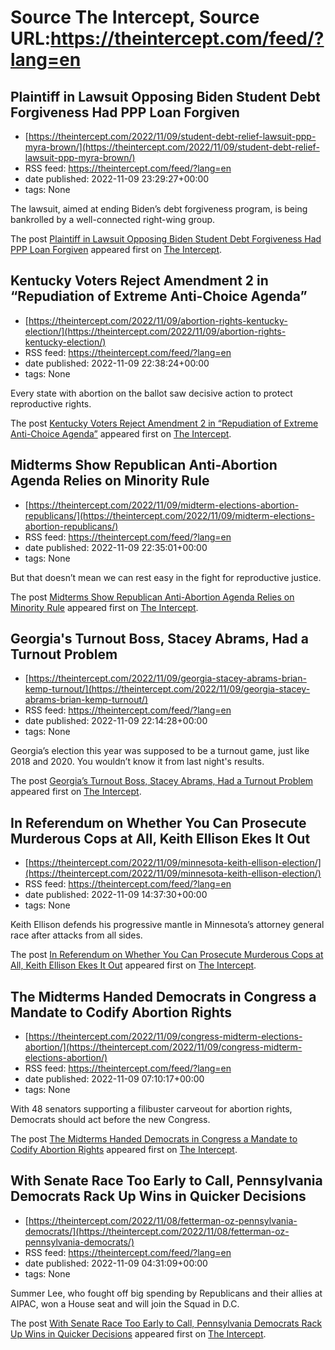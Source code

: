 # Source The Intercept, Source URL:https://theintercept.com/feed/?lang=en

## Plaintiff in Lawsuit Opposing Biden Student Debt Forgiveness Had PPP Loan Forgiven
 - [https://theintercept.com/2022/11/09/student-debt-relief-lawsuit-ppp-myra-brown/](https://theintercept.com/2022/11/09/student-debt-relief-lawsuit-ppp-myra-brown/)
 - RSS feed: https://theintercept.com/feed/?lang=en
 - date published: 2022-11-09 23:29:27+00:00
 - tags: None

<p>The lawsuit, aimed at ending Biden’s debt forgiveness program, is being bankrolled by a well-connected right-wing group.</p>
<p>The post <a href="https://theintercept.com/2022/11/09/student-debt-relief-lawsuit-ppp-myra-brown/" rel="nofollow">Plaintiff in Lawsuit Opposing Biden Student Debt Forgiveness Had PPP Loan Forgiven</a> appeared first on <a href="https://theintercept.com" rel="nofollow">The Intercept</a>.</p>

## Kentucky Voters Reject Amendment 2 in “Repudiation of Extreme Anti-Choice Agenda”
 - [https://theintercept.com/2022/11/09/abortion-rights-kentucky-election/](https://theintercept.com/2022/11/09/abortion-rights-kentucky-election/)
 - RSS feed: https://theintercept.com/feed/?lang=en
 - date published: 2022-11-09 22:38:24+00:00
 - tags: None

<p>Every state with abortion on the ballot saw decisive action to protect reproductive rights.</p>
<p>The post <a href="https://theintercept.com/2022/11/09/abortion-rights-kentucky-election/" rel="nofollow">Kentucky Voters Reject Amendment 2 in “Repudiation of Extreme Anti-Choice Agenda”</a> appeared first on <a href="https://theintercept.com" rel="nofollow">The Intercept</a>.</p>

## Midterms Show Republican Anti-Abortion Agenda Relies on Minority Rule
 - [https://theintercept.com/2022/11/09/midterm-elections-abortion-republicans/](https://theintercept.com/2022/11/09/midterm-elections-abortion-republicans/)
 - RSS feed: https://theintercept.com/feed/?lang=en
 - date published: 2022-11-09 22:35:01+00:00
 - tags: None

<p>But that doesn’t mean we can rest easy in the fight for reproductive justice.</p>
<p>The post <a href="https://theintercept.com/2022/11/09/midterm-elections-abortion-republicans/" rel="nofollow">Midterms Show Republican Anti-Abortion Agenda Relies on Minority Rule</a> appeared first on <a href="https://theintercept.com" rel="nofollow">The Intercept</a>.</p>

## Georgia's Turnout Boss, Stacey Abrams, Had a Turnout Problem
 - [https://theintercept.com/2022/11/09/georgia-stacey-abrams-brian-kemp-turnout/](https://theintercept.com/2022/11/09/georgia-stacey-abrams-brian-kemp-turnout/)
 - RSS feed: https://theintercept.com/feed/?lang=en
 - date published: 2022-11-09 22:14:28+00:00
 - tags: None

<p>Georgia’s election this year was supposed to be a turnout game, just like 2018 and 2020. You wouldn’t know it from last night's results.</p>
<p>The post <a href="https://theintercept.com/2022/11/09/georgia-stacey-abrams-brian-kemp-turnout/" rel="nofollow">Georgia&#8217;s Turnout Boss, Stacey Abrams, Had a Turnout Problem</a> appeared first on <a href="https://theintercept.com" rel="nofollow">The Intercept</a>.</p>

## In Referendum on Whether You Can Prosecute Murderous Cops at All, Keith Ellison Ekes It Out
 - [https://theintercept.com/2022/11/09/minnesota-keith-ellison-election/](https://theintercept.com/2022/11/09/minnesota-keith-ellison-election/)
 - RSS feed: https://theintercept.com/feed/?lang=en
 - date published: 2022-11-09 14:37:30+00:00
 - tags: None

<p>Keith Ellison defends his progressive mantle in Minnesota’s attorney general race after attacks from all sides.</p>
<p>The post <a href="https://theintercept.com/2022/11/09/minnesota-keith-ellison-election/" rel="nofollow">In Referendum on Whether You Can Prosecute Murderous Cops at All, Keith Ellison Ekes It Out</a> appeared first on <a href="https://theintercept.com" rel="nofollow">The Intercept</a>.</p>

## The Midterms Handed Democrats in Congress a Mandate to Codify Abortion Rights
 - [https://theintercept.com/2022/11/09/congress-midterm-elections-abortion/](https://theintercept.com/2022/11/09/congress-midterm-elections-abortion/)
 - RSS feed: https://theintercept.com/feed/?lang=en
 - date published: 2022-11-09 07:10:17+00:00
 - tags: None

<p>With 48 senators supporting a filibuster carveout for abortion rights, Democrats should act before the new Congress.</p>
<p>The post <a href="https://theintercept.com/2022/11/09/congress-midterm-elections-abortion/" rel="nofollow">The Midterms Handed Democrats in Congress a Mandate to Codify Abortion Rights</a> appeared first on <a href="https://theintercept.com" rel="nofollow">The Intercept</a>.</p>

## With Senate Race Too Early to Call, Pennsylvania Democrats Rack Up Wins in Quicker Decisions
 - [https://theintercept.com/2022/11/08/fetterman-oz-pennsylvania-democrats/](https://theintercept.com/2022/11/08/fetterman-oz-pennsylvania-democrats/)
 - RSS feed: https://theintercept.com/feed/?lang=en
 - date published: 2022-11-09 04:31:09+00:00
 - tags: None

<p>Summer Lee, who fought off big spending by Republicans and their allies at AIPAC, won a House seat and will join the Squad in D.C.</p>
<p>The post <a href="https://theintercept.com/2022/11/08/fetterman-oz-pennsylvania-democrats/" rel="nofollow">With Senate Race Too Early to Call, Pennsylvania Democrats Rack Up Wins in Quicker Decisions</a> appeared first on <a href="https://theintercept.com" rel="nofollow">The Intercept</a>.</p>
